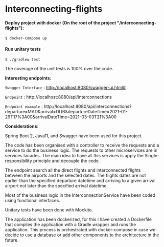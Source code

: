 # Interconnecting-flights
#### Deploy project with docker (On the root of the project "/interconnecting-flights"):

`$ docker-compose up`

#### Run unitary tests

`$ ./gradlew test`

The coverage of the unit tests is 100% over the code.


**Interesting endpoints:**


`Swagger Interface` : <http://localhost:8080/swagger-ui.html#>

`Endpoint` : http://localhost:8080/api/interconnections

`Endpoint example` : http://localhost:8080/api/interconnections?departure=MAD&arrival=DUB&departureDateTime=2021-01-29T17%3A00&arrivalDateTime=2021-03-03T21%3A00

**Considerations:**

Spring Boot 2, Java11, and Swagger have been used for this project.

The code has been organised with a controller to receive the requests and a service to do the business logic. The requests to other microservices are in services facades. The main idea to have all this services is apply the Single-responsibility principle and decouple the code.

The endpoint search all the direct flights and interconnected flights between the airports and the selected dates. The flights dates are not earlier than the specified departure datetime and arriving to a given arrival airport not later than the specified arrival datetime.

Most of the business logic in the InterconnectionService have been coded using functional interfaces.

Unitary tests have been done with Mockito.

The application has been dockerized, for this I have created a Dockerfile that compiles the application with a Gradle wrapper and runs the application. This process is orchestrated with docker-compose in case we decide to use a database or add other components to the architecture in the future.

